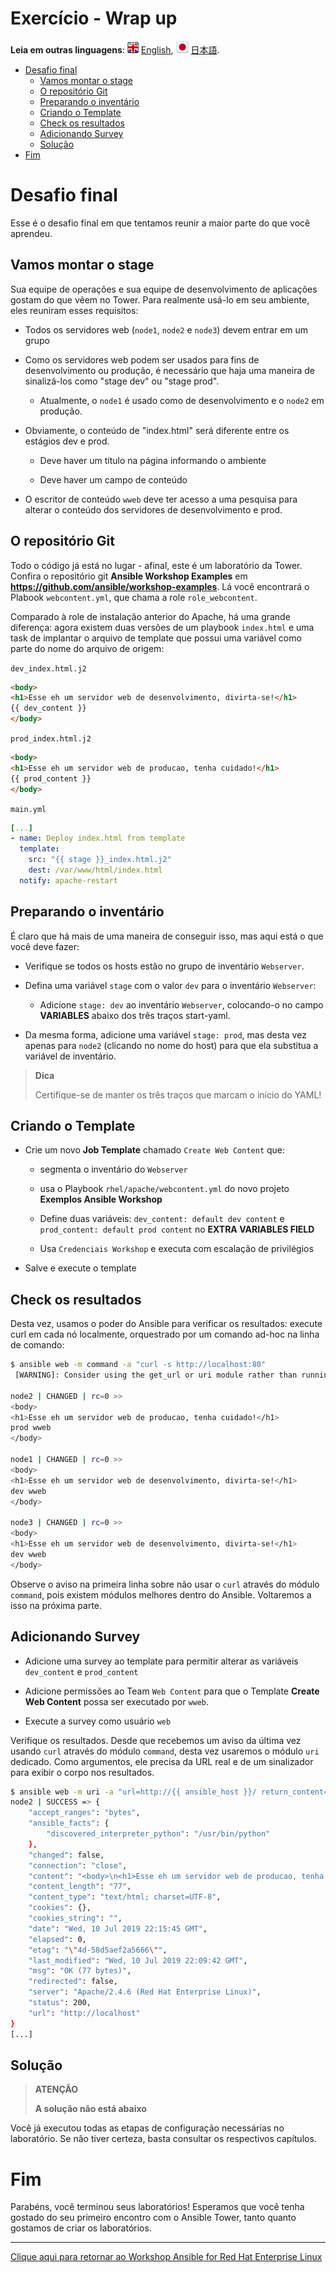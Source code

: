 # Exercício - Wrap up

**Leia em outras linguagens**: ![uk](../../../images/uk.png) [English](README.md),  ![japan](../../../images/japan.png) [日本語](README.ja.md).

* [Desafio final](#desafio-final)
  * [Vamos montar o stage](#vamos-montar-o-stage)
  * [O repositório Git](#o-repositório-git)
  * [Preparando o inventário](#preparando-o-inventário)
  * [Criando o Template](#criando-o-template)
  * [Check os resultados](#check-os-resultados)
  * [Adicionando Survey](#adicionando-survey)
  * [Solução](#solução)
* [Fim](#fim)

# Desafio final

Esse é o desafio final em que tentamos reunir a maior parte do que você aprendeu.

## Vamos montar o stage

Sua equipe de operações e sua equipe de desenvolvimento de aplicações gostam do que vêem no Tower. Para realmente usá-lo em seu ambiente, eles reuniram esses requisitos:

- Todos os servidores web (`node1`, `node2` e `node3`) devem entrar em um grupo

- Como os servidores web podem ser usados para fins de desenvolvimento ou produção, é necessário que haja uma maneira de sinalizá-los como "stage dev" ou "stage prod".

    - Atualmente, o `node1` é usado como de desenvolvimento e o `node2` em produção.

- Obviamente, o conteúdo de "index.html" será diferente entre os estágios dev e prod.

    - Deve haver um título na página informando o ambiente

    - Deve haver um campo de conteúdo

- O escritor de conteúdo `wweb` deve ter acesso a uma pesquisa para alterar o conteúdo dos servidores de desenvolvimento e prod.

## O repositório Git

Todo o código já está no lugar - afinal, este é um laboratório da Tower. Confira o repositório git **Ansible Workshop Examples** em **https://github.com/ansible/workshop-examples**. Lá você encontrará o Plabook `webcontent.yml`, que chama a role `role_webcontent`.

Comparado à role de instalação anterior do Apache, há uma grande diferença: agora existem duas versões de um playbook `index.html` e uma task de implantar o arquivo de template que possui uma variável como parte do nome do arquivo de origem:

`dev_index.html.j2`

```html
<body>
<h1>Esse eh um servidor web de desenvolvimento, divirta-se!</h1>
{{ dev_content }}
</body>
```

`prod_index.html.j2`

```html
<body>
<h1>Esse eh um servidor web de producao, tenha cuidado!</h1>
{{ prod_content }}
</body>
```

`main.yml`

```yaml
[...]
- name: Deploy index.html from template
  template:
    src: "{{ stage }}_index.html.j2"
    dest: /var/www/html/index.html
  notify: apache-restart
```

## Preparando o inventário

É claro que há mais de uma maneira de conseguir isso, mas aqui está o que você deve fazer:

- Verifique se todos os hosts estão no grupo de inventário `Webserver`.

- Defina uma variável `stage` com o valor `dev` para o inventário `Webserver`:

    - Adicione `stage: dev` ao inventário `Webserver`, colocando-o no campo **VARIABLES** abaixo dos três traços start-yaml.

- Da mesma forma, adicione uma variável `stage: prod`, mas desta vez apenas para `node2` (clicando no nome do host) para que ela substitua a variável de inventário.

> **Dica**
>
> Certifique-se de manter os três traços que marcam o início do YAML\!

## Criando o Template

- Crie um novo **Job Template** chamado `Create Web Content` que:

    - segmenta o inventário do `Webserver`

    - usa o Playbook `rhel/apache/webcontent.yml` do novo projeto **Exemplos Ansible Workshop**

    - Define duas variáveis: `dev_content: default dev content` e `prod_content: default prod content` no **EXTRA VARIABLES FIELD**

    - Usa `Credenciais Workshop` e executa com escalação de privilégios

- Salve e execute o template

## Check os resultados

Desta vez, usamos o poder do Ansible para verificar os resultados: execute curl em cada nó localmente, orquestrado por um comando ad-hoc na linha de comando:

```bash
$ ansible web -m command -a "curl -s http://localhost:80"
 [WARNING]: Consider using the get_url or uri module rather than running 'curl'.  If you need to use command because get_url or uri is insufficient you can add 'warn: false' to this command task or set 'command_warnings=False' in ansible.cfg to get rid of this message.

node2 | CHANGED | rc=0 >>
<body>
<h1>Esse eh um servidor web de producao, tenha cuidado!</h1>
prod wweb
</body>

node1 | CHANGED | rc=0 >>
<body>
<h1>Esse eh um servidor web de desenvolvimento, divirta-se!</h1>
dev wweb
</body>

node3 | CHANGED | rc=0 >>
<body>
<h1>Esse eh um servidor web de desenvolvimento, divirta-se!</h1>
dev wweb
</body>
```

Observe o aviso na primeira linha sobre não usar o `curl` através do módulo `command`, pois existem módulos melhores dentro do Ansible. Voltaremos a isso na próxima parte.

## Adicionando Survey

- Adicione uma survey ao template para permitir alterar as variáveis `dev_content` e `prod_content`

- Adicione permissões ao Team `Web Content` para que o Template **Create Web Content** possa ser executado por `wweb`.

- Execute a survey como usuário `web`

Verifique os resultados. Desde que recebemos um aviso da última vez usando `curl` através do módulo `command`, desta vez usaremos o módulo `uri` dedicado. Como argumentos, ele precisa da URL real e de um sinalizador para exibir o corpo nos resultados.

```bash
$ ansible web -m uri -a "url=http://{{ ansible_host }}/ return_content=yes"
node2 | SUCCESS => {
    "accept_ranges": "bytes",
    "ansible_facts": {
        "discovered_interpreter_python": "/usr/bin/python"
    },
    "changed": false,
    "connection": "close",
    "content": "<body>\n<h1>Esse eh um servidor web de producao, tenha cuidado!</h1>\nprod wweb\n</body>\n",
    "content_length": "77",
    "content_type": "text/html; charset=UTF-8",
    "cookies": {},
    "cookies_string": "",
    "date": "Wed, 10 Jul 2019 22:15:45 GMT",
    "elapsed": 0,
    "etag": "\"4d-58d5aef2a5666\"",
    "last_modified": "Wed, 10 Jul 2019 22:09:42 GMT",
    "msg": "OK (77 bytes)",
    "redirected": false,
    "server": "Apache/2.4.6 (Red Hat Enterprise Linux)",
    "status": 200,
    "url": "http://localhost"
}
[...]
```

## Solução

> **ATENÇÃO**
>
> **A solução não está abaixo**

Você já executou todas as etapas de configuração necessárias no laboratório. Se não tiver certeza, basta consultar os respectivos capítulos.

# Fim

Parabéns, você terminou seus laboratórios\! Esperamos que você tenha gostado do seu primeiro encontro com o Ansible Tower, tanto quanto gostamos de criar os laboratórios.

----

[Clique aqui para retornar ao Workshop Ansible for Red Hat Enterprise Linux](../README.pt-br.md#seção-2---exercícios-do-ansible-tower)
